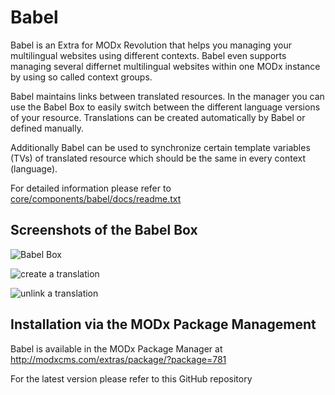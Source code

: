 Babel
=============

Babel is an Extra for MODx Revolution that helps you managing your multilingual
websites using different contexts. Babel even supports managing several differnet
multilingual websites within one MODx instance by using so called context groups.

Babel maintains links between translated resources. In the manager you can use 
the Babel Box to easily switch between the different language versions
of your resource. Translations can be created automatically by Babel or defined 
manually.

Additionally Babel can be used to synchronize certain template variables (TVs)
of translated resource which should be the same in every context (language).

For detailed information please refer to [core/components/babel/docs/readme.txt](https://github.com/mikrobi/babel/blob/master/core/components/babel/docs/readme.txt "readme.txt")

Screenshots of the Babel Box
-------------
![Babel Box](https://github.com/mikrobi/babel/raw/master/screenshots/babel-box.png "Babel Box")

![create a translation](https://github.com/mikrobi/babel/raw/master/screenshots/babel-box-translate.png "create a translation")

![unlink a translation](https://github.com/mikrobi/babel/raw/master/screenshots/babel-box-unlink.png "unlink a translation")


Installation via the MODx Package Management
-------------

Babel is available in the MODx Package Manager at <http://modxcms.com/extras/package/?package=781>

For the latest version please refer to this GitHub repository